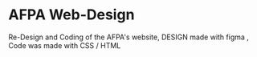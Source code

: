 # AFPA Web-Design
 Re-Design and Coding of the AFPA's website, DESIGN made with figma , Code was made with CSS / HTML
